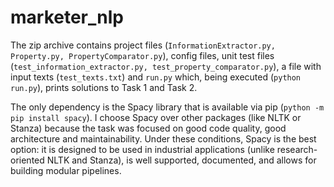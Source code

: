 # marketer_nlp


The zip archive contains project files (`InformationExtractor.py, Property.py, PropertyComparator.py`), config files, unit test files (`test_information_extractor.py, test_property_comparator.py`), a file with input texts (`test_texts.txt`) and `run.py` which, being executed (`python run.py`), prints solutions to Task 1 and Task 2.

The only dependency is the Spacy library that is available via pip (`python -m pip install spacy`).
I choose Spacy over other packages (like NLTK or Stanza) because the task was focused on good code quality, good architecture and maintainability. Under these conditions, Spacy is the best option: it is designed to be used in industrial applications (unlike research-oriented NLTK and Stanza), is well supported, documented, and allows for building modular pipelines. 
